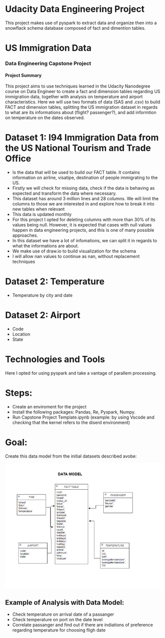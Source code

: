 # Udacity Data Engineering Project

This project makes use of pyspark to extract data and organize then into a snowflack schema database composed of fact and dimention tables.




# US Immigration Data

### Data Engineering Capstone Project

#### Project Summary
This project aims to use techniques learned in the Udacity Nanodegree course on Data Engineer to create a fact and dimension tables regarding US immigration data, together with analysis on temperature and airport characteristics. Here we will use two formats of data (SAS and .csv) to build FACT and dimension tables, splitting the US immigration dataset in regards to what are its informations about (flight? passenger?), and add informtion on temperature on the dates observed.

# Dataset 1: I94 Immigration Data from the US National Tourism and Trade Office 

- Is the data that will be used to build our FACT table. It contains information on airline, visatipe, destination of people immigrating to the US.
- Firstly we will check for missing data, check if the data is behaving as expected and transform the data where necessary.
- This dataset has around 3 million lines and 28 columns. We will limit the columns to those we are interested in and explore how to break it into new tables when relevant
- This data is updated monthly
- For this project I opted for deleting columns with more than 30% of its values being null. However, it is expected that cases with null values happen in data engineering projects, and this is one of many possible approaches.
- In this dataset we have a lot of infomations, we can split it in regards to what the informations are about.
- We make use of draw.io to build visualization for the schema
- I will allow nan values to continue as nan, without replacement techniques



# Dataset 2: Temperature
- Temperature by city and date


# Dataset 2: Airport 
- Code
- Location
- State


# Technologies and Tools 

Here I opted for using pyspark and take a vantage of parallem processing.

# Steps:

- Create an enviroment for the project
- Install the following packages: Pandas, Re, Pyspark, Numpy.
- Run Capstone Project Template.ipynb (example: by using Vscode and checking that the kernel refers to the diserd environment)

# Goal:

Create this data model from the initial datasets described avobe:

![alt_text](new_datamodel.PNG)

## Example of Analysis with Data Model:
- Check temperature on arrival date of a passanger 
- Check temperature on port on the date level
- Correlate passanger and find out if there are indiations of preference regarding temperature for choosing fligh date

